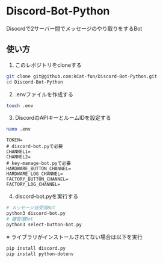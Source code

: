 # Discord-Bot-Python
Disocrdで2サーバー間でメッセージのやり取りをするBot

## 使い方
1. このレポジトリをcloneする
```bash
git clone git@github.com:kCat-fun/Discord-Bot-Python.git
cd Discord-Bot-Python
```  
2. .envファイルを作成する
```bash
touch .env
```  
3. DiscordのAPIキーとルームIDを設定する
```bash
nano .env
```
```env:.env
TOKEN=
# discord-bot.pyで必要
CHANNEL1=
CHANNEL2=
# key-manage-bot.pyで必要
HARDWARE_BUTTON_CHANNEL=
HARDWARE_LOG_CHANNEL=
FACTORY_BUTTON_CHANNEL=
FACTORY_LOG_CHANNEL=
```
4. discord-bot.pyを実行する
```bash
# メッセージ送受信Bot
python3 discord-bot.py
# 鍵管理Bot
python3 select-button-bot.py
```
※ ライブラリがインストールされてない場合は以下を実行
```bash
pip install discord.py
pip install python-dotenv
```
